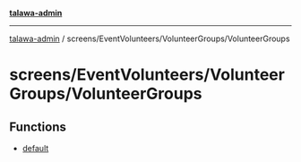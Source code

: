 [**talawa-admin**](../../../../README.md)

***

[talawa-admin](../../../../README.md) / screens/EventVolunteers/VolunteerGroups/VolunteerGroups

# screens/EventVolunteers/VolunteerGroups/VolunteerGroups

## Functions

- [default](functions/default.md)
